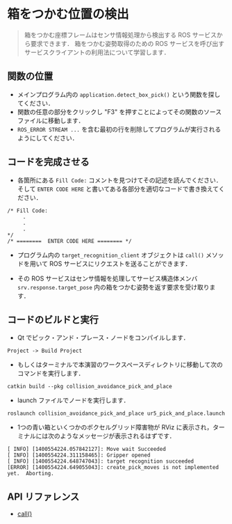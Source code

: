 <!--
# Detect Box Pick Point
>The coordinate frame of the box's pick can be requested from a ros service that detects it by processing the sensor data. In this exercise, we will learn how to use a service client to call that ros service for the box pick pose.
-->

# 箱をつかむ位置の検出
> 箱をつかむ座標フレームはセンサ情報処理から検出する ROS サービスから要求できます．
> 箱をつかむ姿勢取得のための ROS サービスを呼び出すサービスクライアントの利用法について学習します．

<!--
## Locate Function

  * In the main program , locate the function call to '''application.detect_box_pick()'''.
  * Go to the source file of that function by clicking in any part of the function and pressing "F3".
  * Remove the fist line containing the following '''ROS_ERROR_STREAM ...''' so that the program runs.
-->

## 関数の位置

  * メインプログラム内の `application.detect_box_pick()` という関数を探してください．
  * 関数の任意の部分をクリックし "F3" を押すことによってその関数のソースファイルに移動します．
  * `ROS_ERROR STREAM ...` を含む最初の行を削除してプログラムが実行されるようにしてください．

<!--
## Complete Code

  * Find every line that begins with the comment "''Fill Code: ''" and read the description.  Then, replace every instance of the comment  "''ENTER CODE HERE''"
 with the appropriate line of code
-->

## コードを完成させる

 * 各箇所にある `Fill Code:` コメントを見つけてその記述を読んでください．そして `ENTER CODE HERE` と書いてある各部分を適切なコードで書き換えてください．
```
/* Fill Code:
     .
     .
     .
*/
/* ========  ENTER CODE HERE ======== */
```

<!-- * The '''target_recognition_client''' object in your programs can use the '''call()''' method to send a request to a ros service. -->
 * プログラム内の `target_recognition_client` オブジェクトは `call()` メソッドを用いて ROS サービスにリクエストを送ることができます．

<!-- * The ros service that receives the call will process the sensor data and return the pose for the box pick in the service structure member '''srv.response.target_pose'''. -->
 * その ROS サービスはセンサ情報を処理してサービス構造体メンバ `srv.response.target_pose` 内の箱をつかむ姿勢を返す要求を受け取ります．

<!--
## Build Code and Run

  * Compile the pick and place node in QT
-->

##  コードのビルドと実行

  * Qt でピック・アンド・プレース・ノードをコンパイルします．
```
Project -> Build Project
```

<!-- * Alternatively, in a terminal cd into the '''demo_manipulation''' directory and do the following -->
 * もしくはターミナルで本演習のワークスペースディレクトリに移動して次のコマンドを実行します．
```
catkin build --pkg collision_avoidance_pick_and_place
```

<!-- * Run your node with the launch file: -->
 * launch ファイルでノードを実行します．
```
roslaunch collision_avoidance_pick_and_place ur5_pick_and_place.launch
```

<!-- * A blue box and voxel grid obstacles will be displayed in rviz. In the terminal you should see a message like the following: -->
 * 1つの青い箱といくつかのボクセルグリッド障害物が RViz に表示され，ターミナルには次のようなメッセージが表示されるはずです．
```
[ INFO] [1400554224.057842127]: Move wait Succeeded
[ INFO] [1400554224.311158465]: Gripper opened
[ INFO] [1400554224.648747043]: target recognition succeeded
[ERROR] [1400554224.649055043]: create_pick_moves is not implemented yet.  Aborting.
```

<!-- ## API References -->
## API リファレンス

* [call()](http://docs.ros.org/hydro/api/roscpp/html/classros_1_1ServiceClient.html#a8a0c9be49046998a830df625babd396f)
